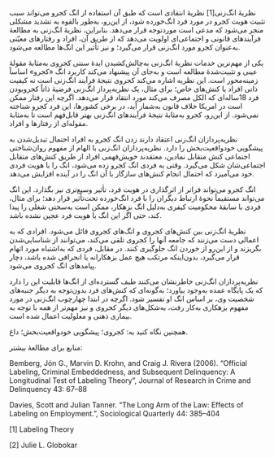   نظریهٔ انگ‌زنی[1] نظریهٔ انتقادی است که طبق آن استفاده از انگ کجرو می‌تواند سبب تثبیت هویت کجرو در مورد فرد انگ‌خورده شود، از این‌رو، به‌طور بالقوه به تشدید مشکلی منجر می‌شود که مدعی است موردتوجه قرار می‌دهد. بنابراین، نظریهٔ انگ‌زنی به مطالعهٔ فرآیندهای قانونی و اجتماعی‌ای اولویت می‌دهد که از طریق آن، افراد و رفتارهای معیّنی به‌عنوان کجرو مورد انگ‌زنی قرار می‌گیرد؛ و نیز تأثیر این انگ‌ها مطالعه می‌شود.

یکی از مهم‌ترین خدمات نظریهٔ انگ‌زنی به‌چالش‌کشیدن ایدهٔ سنتی کجروی به‌مثابهٔ مقولهٔ عینی و تثبیت‌شدهٔ مطالعه است و به‌جای آن پیشنهاد می‌کند کاربرد انگ «کجرو» اساساً زمینه‌محور است. این نظریه اشاره می‌کند کجروی نتیجهٔ فرآیند انگ‌زنی است نه کیفیت ذاتی افراد یا کنش‌های خاص؛ برای مثال، یک نظریه‌پرداز انگ‌زنی فرضیۀ ذاتاً کجروبودن فرد 18ساله‌ای که الکل مصرف می‌کند مورد انتقاد قرار می‌دهد. اگرچه این رفتار ممکن است در امریکا خلاف قانون به‌شمار آید، در برخی کشورها، این فرد کجرو شناخته نمی‌شود. از این‌رو، کجرو به‌مثابهٔ نتیجهٔ فرآیندهای انگ‌زنی بهتر قابل‌فهم است تا به‌مثابهٔ مقوله‌ای از رفتارها و افراد.

نظریه‌پردازان انگ‌زنی اعتقاد دارند زدن انگ کجرو به افراد احتمال تبدیل‌شدن به پیشگویی خودواقعیت‌بخش را دارد. نظریه‌پردازان انگ‌زنی با الهام از مفهوم روان‌شناختی اجتماعی کنش متقابل نمادین، معتقدند خویش‌فهمی افراد از طریق کنش‌های متقابل اجتماعی‌شان شکل می‌گیرد. وقتی به فردی انگ کجرو زده می‌شود، انگ را با هویت فردی خود می‌آمیزد که احتمال انجام کنش‌های سازگار با آن انگ را در آینده افزایش می‌دهد.

انگ کجرو می‌تواند فراتر از اثرگذاری در هویت فرد، تأثیر وسیع‌تری نیز بگذارد. این انگ می‌تواند مستقیماً نحوهٔ ارتباط دیگران را با فرد انگ‌خورده تحت‌تأثیر قرار دهد؛ برای مثال، فردی با سابقهٔ محکومیت کیفری به‌دلیل انگ بزهکار، ممکن است به‌سختی شغلی را پیدا کند، حتی اگر این انگ با هویت فرد عجین نشده باشد.

نظریهٔ انگ‌زنی بین کنش‌های کجروی و انگ‌های کجروی قائل می‌شود. افرادی که به اعمالی دست می‌زنند که جامعه آنها را کجروی تلقی می‌کند، می‌توانند از شناسایی‌شدن بگریزند و از این‌رو از خوردن انگ جلوگیری کنند. در مقابل، فردی که به‌اشتباه مورد اتهام قرار می‌گیرد، بدون‌اینکه مرتکب هیچ عمل بزهکارانه یا انحرافی شده باشد، دچار پیامدهای انگ کجروی می‌شود.

نظریه‌پردازان انگ‌زنی خاطرنشان می‌کنند طیف گسترده‌ای از انگ‌ها قابلیت این را دارد که یک پایگاه عمده به‌وجود بیاورد؛ به‌گونه‌ای که کنش‌های فرد بدون‌توجه به دیگر جنبه‌های شخصیت وی، بر اساس انگ او تفسیر شود. اگرچه در ابتدا چهارچوب انگ‌زنی در مورد مفهوم بزهکاری به‌کار رفت، به‌شکل‌های دیگر کجروی و نیز مهم‌تر از همه با توجه به بیماری ذهنی و معلولیت اعمال شده است.

همچنین نگاه کنید به: کجروی؛ پیشگویی خودواقعیت‌بخش؛ داغ.

منابع برای مطالعهٔ بیشتر:

Bemberg, Jón G., Marvin D. Krohn, and Craig J. Rivera (2006). “Official Labeling, Criminal Embeddedness, and Subsequent Delinquency: A Longitudinal Test of Labeling Theory”, Journal of Research in Crime and Delinquency 43: 67–88

Davies, Scott and Julian Tanner. “The Long Arm of the Law: Effects of Labeling on Employment.”, Sociological Quarterly 44: 385–404

 

 [1] Labeling Theory 

 [2] Julie L. Globokar 

 

 

 